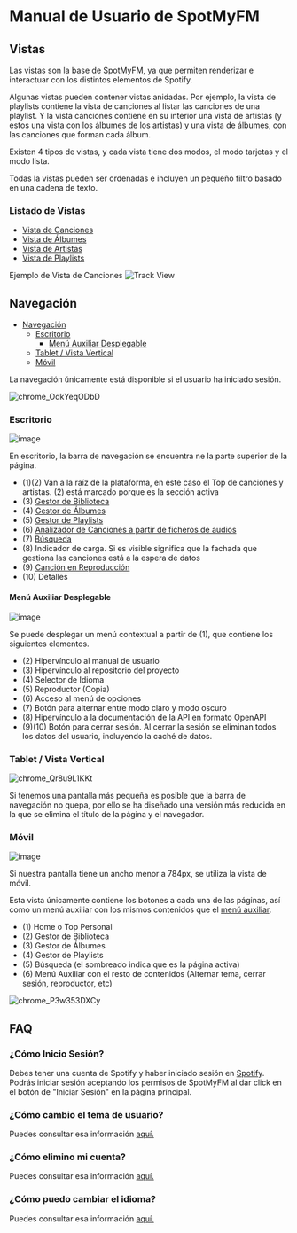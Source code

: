 # Manual de Usuario de SpotMyFM

## Vistas

Las vistas son la base de SpotMyFM, ya que permiten renderizar e interactuar con los distintos elementos de Spotify. 

Algunas vistas pueden contener vistas anidadas. Por ejemplo, la vista de playlists contiene la vista de canciones al listar las canciones de una playlist. 
Y la vista canciones contiene en su interior una vista de artistas (y estos una vista con los álbumes de los artistas) y una vista de álbumes, con las canciones que forman cada álbum. 

Existen 4 tipos de vistas, y cada vista tiene dos modos, el modo tarjetas y el modo lista. 

Todas la vistas pueden ser ordenadas e incluyen un pequeño filtro basado en una cadena de texto. 

### Listado de Vistas
- [Vista de Canciones](./views/trackView.md)
- [Vista de Álbumes](./views/albumView.md)
- [Vista de Artistas](./views/artistView.md)
- [Vista de Playlists](./views/playlistView.md)

Ejemplo de Vista de Canciones
![Track View](https://i.imgur.com/p5qSGiM.png)



## Navegación

- [Navegación](#navegación)
  - [Escritorio](#escritorio)
    - [Menú Auxiliar Desplegable](#menú-auxiliar-desplegable)
  - [Tablet / Vista Vertical](#tablet--vista-vertical)
  - [Móvil](#móvil)

La navegación únicamente está disponible si el usuario ha iniciado sesión.

![chrome_OdkYeqODbD](https://user-images.githubusercontent.com/10118909/176039215-e6be6dc0-9aa2-4fdd-8a00-ae7ead0ed4ab.gif)

### Escritorio

![image](https://user-images.githubusercontent.com/10118909/176038364-beb79505-1c8e-4178-8672-6016d99eb64d.png)

En escritorio, la barra de navegación se encuentra ne la parte superior de la página.

- (1)(2) Van a la raíz de la plataforma, en este caso el Top de canciones y artistas. (2) está marcado porque es la sección activa
- (3) [Gestor de Biblioteca](./home.md)
- (4) [Gestor de Álbumes](./albumManager.md)
- (5) [Gestor de Playlists](./playlistManager.md)
- (6) [Analizador de Canciones a partir de ficheros de audios](trackAnalyzer.md)
- (7) [Búsqueda](./search.md)
- (8) Indicador de carga. Si es visible significa que la fachada que gestiona las canciones está a la espera de datos
- (9) [Canción en Reproducción](./player.md)
- (10) Detalles

#### Menú Auxiliar Desplegable

![image](https://user-images.githubusercontent.com/10118909/176039422-9fa4a81c-e251-4b1f-9280-b8788c846549.png)

Se puede desplegar un menú contextual a partir de (1), que contiene los siguientes elementos.

- (2) Hipervínculo al manual de usuario
- (3) Hipervínculo al repositorio del proyecto
- (4) Selector de Idioma
- (5) Reproductor (Copia)
- (6) Acceso al menú de opciones
- (7) Botón para alternar entre modo claro y modo oscuro
- (8) Hipervínculo a la documentación de la API en formato OpenAPI
- (9)(10) Botón para cerrar sesión. Al cerrar la sesión se eliminan todos los datos del usuario, incluyendo la caché de datos.

### Tablet / Vista Vertical

![chrome_Qr8u9L1KKt](https://user-images.githubusercontent.com/10118909/176039842-7339f9a8-6231-429b-8b21-2d338bb89f31.png)

Si tenemos una pantalla más pequeña es posible que la barra de navegación no quepa, por ello se ha diseñado una versión más reducida en la que se elimina el título de la página y el navegador.

### Móvil

![image](https://user-images.githubusercontent.com/10118909/176040429-0256b5de-c094-4260-b251-113306e0eeb7.png)

Si nuestra pantalla tiene un ancho menor a 784px, se utiliza la vista de móvil.

Esta vista únicamente contiene los botones a cada una de las páginas, así como un menú auxiliar con los mismos contenidos que el [menú auxiliar](#menú-auxiliar-desplegable).

- (1) Home o Top Personal
- (2) Gestor de Biblioteca
- (3) Gestor de Álbumes
- (4) Gestor de Playlists
- (5) Búsqueda (el sombreado indica que es la página activa)
- (6) Menú Auxiliar con el resto de contenidos (Alternar tema, cerrar sesión, reproductor, etc)

![chrome_P3w353DXCy](https://user-images.githubusercontent.com/10118909/176041075-2c91a098-3792-4dda-8bd0-7b777a38c9f8.png)





## FAQ
### ¿Cómo Inicio Sesión?
Debes tener una cuenta de Spotify y haber iniciado sesión en [Spotify](https://spotify.com). Podrás iniciar sesión aceptando los permisos de SpotMyFM al dar click en el botón de "Iniciar Sesión" en la página principal.

### ¿Cómo cambio el tema de usuario?
Puedes consultar esa información [aquí.](./other.md#cambiar-de-tema-clarooscuro)

### ¿Cómo elimino mi cuenta?
Puedes consultar esa información [aquí.](./other.md#opciones-de-usuario)

### ¿Cómo puedo cambiar el idioma?
Puedes consultar esa información [aquí.](./other.md#cambiar-de-idioma)
